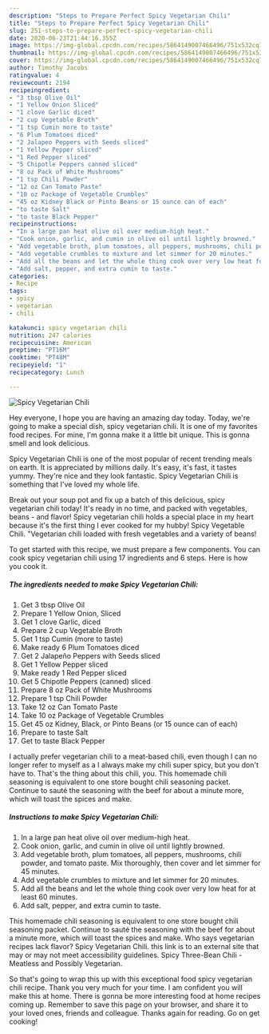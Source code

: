 ```yaml
---
description: "Steps to Prepare Perfect Spicy Vegetarian Chili"
title: "Steps to Prepare Perfect Spicy Vegetarian Chili"
slug: 251-steps-to-prepare-perfect-spicy-vegetarian-chili
date: 2020-06-23T21:44:16.355Z
image: https://img-global.cpcdn.com/recipes/5864149007466496/751x532cq70/spicy-vegetarian-chili-recipe-main-photo.jpg
thumbnail: https://img-global.cpcdn.com/recipes/5864149007466496/751x532cq70/spicy-vegetarian-chili-recipe-main-photo.jpg
cover: https://img-global.cpcdn.com/recipes/5864149007466496/751x532cq70/spicy-vegetarian-chili-recipe-main-photo.jpg
author: Timothy Jacobs
ratingvalue: 4
reviewcount: 2194
recipeingredient:
- "3 tbsp Olive Oil"
- "1 Yellow Onion Sliced"
- "1 clove Garlic diced"
- "2 cup Vegetable Broth"
- "1 tsp Cumin more to taste"
- "6 Plum Tomatoes diced"
- "2 Jalapeo Peppers with Seeds sliced"
- "1 Yellow Pepper sliced"
- "1 Red Pepper sliced"
- "5 Chipotle Peppers canned sliced"
- "8 oz Pack of White Mushrooms"
- "1 tsp Chili Powder"
- "12 oz Can Tomato Paste"
- "10 oz Package of Vegetable Crumbles"
- "45 oz Kidney Black or Pinto Beans or 15 ounce can of each"
- "to taste Salt"
- "to taste Black Pepper"
recipeinstructions:
- "In a large pan heat olive oil over medium-high heat."
- "Cook onion, garlic, and cumin in olive oil until lightly browned."
- "Add vegetable broth, plum tomatoes, all peppers, mushrooms, chili powder, and tomato paste. Mix thoroughly, then cover and let simmer for 45 minutes."
- "Add vegetable crumbles to mixture and let simmer for 20 minutes."
- "Add all the beans and let the whole thing cook over very low heat for at least 60 minutes."
- "Add salt, pepper, and extra cumin to taste."
categories:
- Recipe
tags:
- spicy
- vegetarian
- chili

katakunci: spicy vegetarian chili 
nutrition: 247 calories
recipecuisine: American
preptime: "PT16M"
cooktime: "PT48M"
recipeyield: "1"
recipecategory: Lunch

---
```



![Spicy Vegetarian Chili](https://img-global.cpcdn.com/recipes/5864149007466496/751x532cq70/spicy-vegetarian-chili-recipe-main-photo.jpg)

Hey everyone, I hope you are having an amazing day today. Today, we're going to make a special dish, spicy vegetarian chili. It is one of my favorites food recipes. For mine, I'm gonna make it a little bit unique. This is gonna smell and look delicious.

Spicy Vegetarian Chili is one of the most popular of recent trending meals on earth. It is appreciated by millions daily. It's easy, it's fast, it tastes yummy. They're nice and they look fantastic. Spicy Vegetarian Chili is something that I've loved my whole life.

Break out your soup pot and fix up a batch of this delicious, spicy vegetarian chili today! It&#39;s ready in no time, and packed with vegetables, beans - and flavor! Spicy vegetarian chili holds a special place in my heart because it&#39;s the first thing I ever cooked for my hubby! Spicy Vegetable Chili. &#34;Vegetarian chili loaded with fresh vegetables and a variety of beans!


To get started with this recipe, we must prepare a few components. You can cook spicy vegetarian chili using 17 ingredients and 6 steps. Here is how you cook it.

<!--inarticleads1-->

##### The ingredients needed to make Spicy Vegetarian Chili:

1. Get 3 tbsp Olive Oil
1. Prepare 1 Yellow Onion, Sliced
1. Get 1 clove Garlic, diced
1. Prepare 2 cup Vegetable Broth
1. Get 1 tsp Cumin (more to taste)
1. Make ready 6 Plum Tomatoes diced
1. Get 2 Jalapeño Peppers with Seeds sliced
1. Get 1 Yellow Pepper sliced
1. Make ready 1 Red Pepper sliced
1. Get 5 Chipotle Peppers (canned) sliced
1. Prepare 8 oz Pack of White Mushrooms
1. Prepare 1 tsp Chili Powder
1. Take 12 oz Can Tomato Paste
1. Take 10 oz Package of Vegetable Crumbles
1. Get 45 oz Kidney, Black, or Pinto Beans (or 15 ounce can of each)
1. Prepare to taste Salt
1. Get to taste Black Pepper


I actually prefer vegetarian chili to a meat-based chili, even though I can no longer refer to myself as a I always make my chili super spicy, but you don&#39;t have to. That&#39;s the thing about this chili, you. This homemade chili seasoning is equivalent to one store bought chili seasoning packet. Continue to sauté the seasoning with the beef for about a minute more, which will toast the spices and make. 

<!--inarticleads2-->

##### Instructions to make Spicy Vegetarian Chili:

1. In a large pan heat olive oil over medium-high heat.
1. Cook onion, garlic, and cumin in olive oil until lightly browned.
1. Add vegetable broth, plum tomatoes, all peppers, mushrooms, chili powder, and tomato paste. Mix thoroughly, then cover and let simmer for 45 minutes.
1. Add vegetable crumbles to mixture and let simmer for 20 minutes.
1. Add all the beans and let the whole thing cook over very low heat for at least 60 minutes.
1. Add salt, pepper, and extra cumin to taste.


This homemade chili seasoning is equivalent to one store bought chili seasoning packet. Continue to sauté the seasoning with the beef for about a minute more, which will toast the spices and make. Who says vegetarian recipes lack flavor? Spicy Vegetarian Chili. this link is to an external site that may or may not meet accessibility guidelines. Spicy Three-Bean Chili - Meatless and Possibly Vegetarian. 

So that's going to wrap this up with this exceptional food spicy vegetarian chili recipe. Thank you very much for your time. I am confident you will make this at home. There is gonna be more interesting food at home recipes coming up. Remember to save this page on your browser, and share it to your loved ones, friends and colleague. Thanks again for reading. Go on get cooking!
